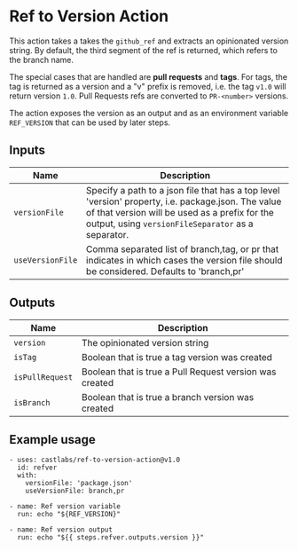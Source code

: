 # Ref to Version Action

This action takes a takes the `github_ref` and extracts an opinionated
version string. By default, the third segment of the ref is returned,
which refers to the branch name.

The special cases that are handled are **pull requests** and **tags**. 
For tags, the tag is returned as a version and a "v" prefix is removed, 
i.e. the tag `v1.0` will return version `1.0`. Pull Requests refs are 
converted to `PR-<number>` versions.

The action exposes the version as an output and as an environment variable 
`REF_VERSION` that can be used by later steps.

## Inputs

| Name             | Description                                                                                                                                                                                               |
|------------------|-----------------------------------------------------------------------------------------------------------------------------------------------------------------------------------------------------------|
| `versionFile`    | Specify a path to a json file that has a top level 'version' property, i.e. package.json. The value of that version will be used as a prefix for the output, using `versionFileSeparator` as a separator. |
| `useVersionFile` | Comma separated list of branch,tag, or pr that indicates in which cases the version file should be considered. Defaults to 'branch,pr'                                                                    |


## Outputs

| Name            | Description                                             |
|-----------------|---------------------------------------------------------|
| `version`       | The opinionated version string                          |
| `isTag`         | Boolean that is true a tag version was created          |
| `isPullRequest` | Boolean that is true a Pull Request version was created |
| `isBranch`      | Boolean that is true a branch version was created       |

## Example usage

```
- uses: castlabs/ref-to-version-action@v1.0
  id: refver
  with:
    versionFile: 'package.json'
    useVersionFile: branch,pr
    
- name: Ref version variable
  run: echo "${REF_VERSION}"
  
- name: Ref version output
  run: echo "${{ steps.refver.outputs.version }}"
